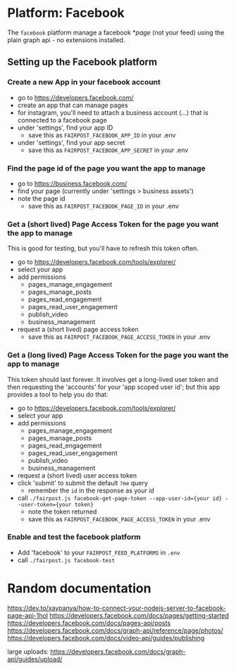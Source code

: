 # Platform: Facebook

The `facebook` platform manage a facebook **page* (not your feed)
using the plain graph api - no extensions installed.

## Setting up the Facebook platform


### Create a new App in your facebook account
 - go to https://developers.facebook.com/
 - create an app that can manage pages 
 - for instagram, you'll need to attach a business account (...) that is connected to a facebook page
 - under 'settings', find your app ID 
   - save this as `FAIRPOST_FACEBOOK_APP_ID` in your .env
 - under 'settings', find your app secret
   - save this as `FAIRPOST_FACEBOOK_APP_SECRET` in your .env

### Find the page id of the page you want the app to manage
  - go to https://business.facebook.com/
  - find your page (currently under 'settings > business assets')
  - note the page id 
    - save this as `FAIRPOST_FACEBOOK_PAGE_ID` in your .env

### Get a (short lived) Page Access Token for the page you want the app to manage

This is good for testing, but you'll have to refresh this token often.

 - go to https://developers.facebook.com/tools/explorer/
 - select your app 
 - add permissions
   - pages_manage_engagement
   - pages_manage_posts
   - pages_read_engagement
   - pages_read_user_engagement
   - publish_video
   - business_management
 - request a (short lived) page access token
   - save this as `FAIRPOST_FACEBOOK_PAGE_ACCESS_TOKEN` in your .env

### Get a (long lived) Page Access Token for the page you want the app to manage

This token should last forever. It involves get a long-lived user token and then requesting the 'accounts' for your 'app scoped user id'; but this app provides a tool to help you do that: 

 - go to https://developers.facebook.com/tools/explorer/
 - select your app 
 - add permissions
   - pages_manage_engagement
   - pages_manage_posts
   - pages_read_engagement
   - pages_read_user_engagement
   - publish_video
   - business_management
 - request a (short lived) user access token
 - click 'submit' to submit the default `?me` query
   - remember the `id` in the response as your id
 - call `./fairpost.js facebook-get-page-token
    --app-user-id={your id} --user-token={your token}`
   - note the token returned 
   - save this as `FAIRPOST_FACEBOOK_PAGE_ACCESS_TOKEN` in your .env

### Enable and test the facebook platform
 - Add 'facebook' to your `FAIRPOST_FEED_PLATFORMS` in `.env`
 - call `./fairpost.js facebook-test`

# Random documentation

https://dev.to/xaypanya/how-to-connect-your-nodejs-server-to-facebook-page-api-1hol
https://developers.facebook.com/docs/pages/getting-started
https://developers.facebook.com/docs/pages-api/posts
https://developers.facebook.com/docs/graph-api/reference/page/photos/
https://developers.facebook.com/docs/video-api/guides/publishing

large uploads:
https://developers.facebook.com/docs/graph-api/guides/upload/
